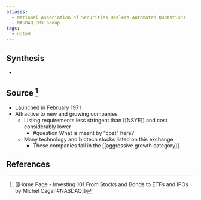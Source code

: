 ```yaml
---
aliases:
  - National Association of Securities Dealers Automated Quotations
  - NASDAQ OMX Group
tags:
  - noted
---
```

## Synthesis
- 
## Source [^1]
- Launched in February 1971
- Attractive to new and growing companies
	- Listing requirements less stringent than [[NSYE]] and cost considerably lower
		- #question What is meant by "cost" here?
	- Many technology and biotech stocks listed on this exchange
		- These companies fall in the [[aggressive growth category]]
## References

[^1]:[[Home Page - Investing 101 From Stocks and Bonds to ETFs and IPOs by Michel Cagan#NASDAQ]]
